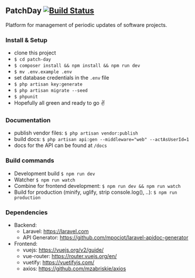 ## PatchDay [![Build Status](https://travis-ci.com/danielschleindlsperger/patch-day.svg?token=VD8yfsWVJBPy7NewnTP6&branch=master)](https://travis-ci.com/danielschleindlsperger/patch-day)

Platform for management of periodic updates of software projects.

### Install & Setup
- clone this project
- `$ cd patch-day`
- `$ composer install && npm install && npm run dev`
- `$ mv .env.example .env`
- set database credentials in the `.env` file
- `$ php artisan key:generate`
- `$ php artisan migrate --seed`
- `$ phpunit`
- Hopefully all green and ready to go :v:

### Documentation
- publish vendor files: `$ php artisan vendor:publish`
- build docs: `$ php artisan api:gen --middleware="web" --actAsUserId=1`
- docs for the API can be found at `/docs`

### Build commands
- Development build `$ npm run dev`
- Watcher `$ npm run watch`
- Combine for frontend development: `$ npm run dev && npm run watch`
- Build for production (minify, uglify, strip console.log(), ..): `$ npm run 
production`

### Dependencies
- Backend:
    - Laravel: https://laravel.com
    - API Generator: https://github.com/mpociot/laravel-apidoc-generator
- Frontend:
    - vuejs: https://vuejs.org/v2/guide/
    - vue-router: https://router.vuejs.org/en/
    - vuetify: https://vuetifyjs.com/
    - axios: https://github.com/mzabriskie/axios